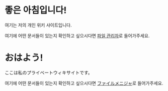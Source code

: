 # 좋은 아침입니다!
여기는 저의 개인 위키 사이트입니다.

여기에 어떤 문서들이 있는지 확인하고 싶으시다면 [파일 관리자](https://github.com/ParkSoYeon666/ParkSoYeon666.github.io/)로 들어가주세요.

# おはよう!
ここは私のプライベートウィキサイトです。

여기에 어떤 문서들이 있는지 확인하고 싶으시다면 [ファイルメニジャ](https://github.com/ParkSoYeon666/ParkSoYeon666.github.io/)로 들어가주세요.
